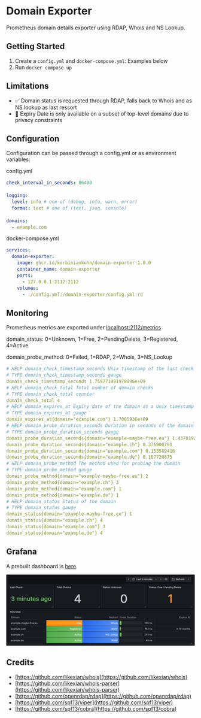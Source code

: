 # Domain Exporter

Prometheus domain details exporter using RDAP, Whois and NS Lookup.

## Getting Started

1. Create a `config.yml` and `docker-compose.yml`: Examples below
2. Run `docker compose up`

## Limitations

- ✅ Domain status is requested through RDAP, falls back to Whois and as NS lookup as last ressort
- 📅 Expiry Date is only available on a subset of top-level domains due to privacy constraints

## Configuration

Configuration can be passed through a config.yml or as environment variables:

config.yml

```yaml
check_interval_in_seconds: 86400

logging:
  level: info # one of (debug, info, warn, error)
  format: text # one of (text, json, console)

domains:
  - example.com
```

docker-compose.yml

```yaml
services:
  domain-exporter:
    image: ghcr.io/korbiniankuhn/domain-exporter:1.0.0
    container_name: domain-exporter
    ports:
      - 127.0.0.1:2112:2112
    volumes:
      - ./config.yml:/domain-exporter/config.yml:ro
```

## Monitoring

Prometheus metrics are exported under [localhost:2112/metrics](localhost:2112/metrics)

domain_status: 0=Unknown, 1=Free, 2=PendingDelete, 3=Registered, 4=Active

domain_probe_method: 0=Failed, 1=RDAP, 2=Whois, 3=NS_Lookup

```yaml
# HELP domain_check_timestamp_seconds Unix timestamp of the last check
# TYPE domain_check_timestamp_seconds gauge
domain_check_timestamp_seconds 1.759771491978996e+09
# HELP domain_check_total Total number of domain checks
# TYPE domain_check_total counter
domain_check_total 4
# HELP domain_expires_at Expiry date of the domain as a Unix timestamp
# TYPE domain_expires_at gauge
domain_expires_at{domain="example.com"} 1.7865936e+09
# HELP domain_probe_duration_seconds Duration in seconds of the domain probe
# TYPE domain_probe_duration_seconds gauge
domain_probe_duration_seconds{domain="example-maybe-free.eu"} 1.43701925
domain_probe_duration_seconds{domain="example.ch"} 0.375900791
domain_probe_duration_seconds{domain="example.com"} 0.153589416
domain_probe_duration_seconds{domain="example.de"} 0.107726875
# HELP domain_probe_method The method used for probing the domain
# TYPE domain_probe_method gauge
domain_probe_method{domain="example-maybe-free.eu"} 2
domain_probe_method{domain="example.ch"} 3
domain_probe_method{domain="example.com"} 1
domain_probe_method{domain="example.de"} 1
# HELP domain_status Status of the domain
# TYPE domain_status gauge
domain_status{domain="example-maybe-free.eu"} 1
domain_status{domain="example.ch"} 4
domain_status{domain="example.com"} 3
domain_status{domain="example.de"} 4
```

## Grafana

A prebuilt dashboard is [here](dashboard.json)

![Screenshot of the Grafana dashboard for Domain Exporter](dashboard.png)

## Credits

- [https://github.com/likexian/whois](https://github.com/likexian/whois)
- [https://github.com/likexian/whois-parser](https://github.com/likexian/whois-parser)
- [https://github.com/openrdap/rdap](https://github.com/openrdap/rdap)
- [https://github.com/spf13/viper](https://github.com/spf13/viper)
- [https://github.com/spf13/cobra](https://github.com/spf13/cobra)
